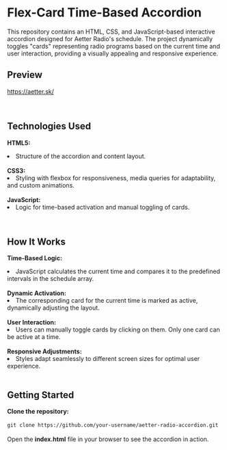 # Flex-Card Time-Based Accordion

This repository contains an HTML, CSS, and JavaScript-based interactive accordion designed for Aetter Radio's schedule. The project dynamically toggles "cards" representing radio programs based on the current time and user interaction, providing a visually appealing and responsive experience.
<br>

## Preview
https://aetter.sk/

<br>

## Technologies Used
**HTML5:** <li>Structure of the accordion and content layout.</li><br>
**CSS3:** <li>Styling with flexbox for responsiveness, media       queries for adaptability, and custom animations.</li><br>
**JavaScript:** <li>Logic for time-based activation and manual toggling of cards.</li>

<br>

## How It Works
**Time-Based Logic:** <li>JavaScript calculates the current time and compares it to the predefined intervals in the schedule array.</li><br>
**Dynamic Activation:** <li>The corresponding card for the current time is marked as active, dynamically adjusting the layout.</li><br>
**User Interaction:** <li>Users can manually toggle cards by clicking on them. Only one card can be active at a time.</li><br>
**Responsive Adjustments:** <li>Styles adapt seamlessly to different screen sizes for optimal user experience.</li><br>

## Getting Started
**Clone the repository:**<br><br>
```git clone https://github.com/your-username/aetter-radio-accordion.git```<br><br>
Open the **index.html** file in your browser to see the accordion in action.
